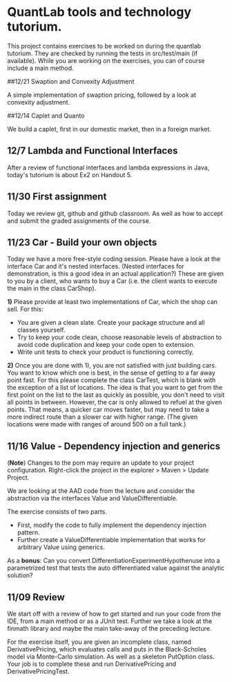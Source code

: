 # QuantLab tools and technology tutorium.

This project contains exercises to be worked on during the quantlab tutorium. They are checked
by running the tests in src/test/main (if available). While you are working on the exercises, you can of course
include a main method.


##12/21 Swaption and Convexity Adjustment

A simple implementation of swaption pricing, followed by a look at convexity adjustment.


##12/14 Caplet and Quanto

We build a caplet, first in our domestic market, then in a foreign market.


## 12/7 Lambda and Functional Interfaces

After a review of functional interfaces and lambda expressions in Java, today's tutorium is about Ex2 on Handout 5.


## 11/30 First assignment

Today we review git, github and github classroom. As well as how to accept and submit the graded assignments of the course.


## 11/23 Car - Build your own objects

Today we have a more free-style coding session. Please have a look at the interface Car and it's nested interfaces. (Nested interfaces for demonstration, is this a good idea in an actual application?) These are given to you by a client, who wants to buy a Car (i.e. the client wants to execute the main in the class CarShop).

**1)** Please provide at least two implementations of Car, which the shop can sell. For this:
 * You are given a clean slate. Create your package structure and all classes yourself.
 * Try to keep your code clean, choose reasonable levels of abstraction to avoid code duplication and keep your code open to extension.
 * Write unit tests to check your product is functioning correctly.

**2)** Once you are done with 1), you are not satisfied with just building cars. You want to know which one is best, in the sense of getting to a far away point fast. For this please complete the class CarTest, which is blank with the exception of a list of locations. The idea is that you want to get from the first point on the list to the last as quickly as possible, you don't need to visit all points in between. However, the car is only allowed to refuel at the given points. That means, a quicker car moves faster, but may need to take a more indirect route than a slower car with higher range. (The given locations were made with ranges of around 500 on a full tank.)


## 11/16 Value - Dependency injection and generics

(**Note**) Changes to the pom may require an update to your project configuration. Right-click the project in the explorer > Maven > Update Project.

We are looking at the AAD code from the lecture and consider the abstraction via the interfaces Value and ValueDifferentiable. 

The exercise consists of two parts.
 * First, modify the code to fully implement the dependency injection pattern.
 * Further create a ValueDifferentiable implementation that works for arbitrary Value using generics. 

As a **bonus**: Can you convert DifferentiationExperimentHypothenuse into a parametrized test that tests the auto differentiated value against the analytic solution? 


## 11/09 Review

We start off with a review of how to get started and run your code from the IDE, from a main method or as a JUnit test.
Further we take a look at the finmath library and maybe the main take-away of the preceding lecture.

For the exercise itself, you are given an incomplete class, named DerivativePricing, which evaluates calls and puts in the Black-Scholes model via Monte-Carlo simulation. As well as a skeleton PutOption class. Your job is to complete these and run DerivativePricing and DerivativePricingTest.